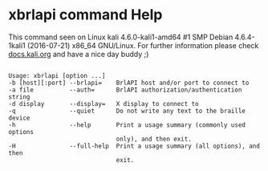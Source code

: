 # xbrlapi command Help
 
 This command seen on Linux kali 4.6.0-kali1-amd64 #1 SMP Debian 4.6.4-1kali1 (2016-07-21) x86_64 GNU/Linux. For further information please check [docs.kali.org](docs.kali.org) and have a nice day buddy ;) 

~~~

Usage: xbrlapi [option ...]
-b [host][:port] --brlapi=    BrlAPI host and/or port to connect to
-a file          --auth=      BrlAPI authorization/authentication string
-d display       --display=   X display to connect to
-q               --quiet      Do not write any text to the braille device
-h               --help       Print a usage summary (commonly used options
                              only), and then exit.
-H               --full-help  Print a usage summary (all options), and then
                              exit.

~~~
